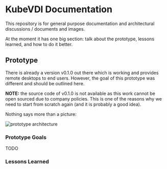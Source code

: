 # KubeVDI Documentation

This repository is for general purpose documentation and architectural discussions / documents and images.

At the moment it has one big section: talk about the prototype, lessons learned, and how to do it better.

## Prototype

There is already a version v0.1.0 out there which is working and provides remote desktops to end users. However, the goal of this prototype was different and should be outlined here.

**NOTE:** the source code of v0.1.0 is not available as this work cannot be open sourced due to company policies. This is one of the reasons why we need to start from scratch again (and it is probably a good idea).

Nothing says more than a picture:

![prototype architecture][prototype-architecture]

### Prototype Goals

TODO

### Lessons Learned

[prototype-architecture]: https://github.com/kubevdi/docs/images/prototype-architecture.png.png "Prototype Architecture"
